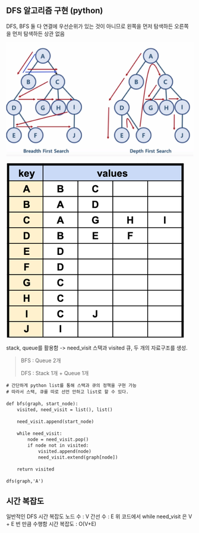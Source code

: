 ## DFS 알고리즘 구현 (python)
DFS, BFS 둘 다 연결에 우선순위가 있는 것이 아니므로
왼쪽을 먼저 탐색하든 오른쪽을 먼저 탐색하든 상관 없음

![im1](./image/im1.png)


![im2](./image/im2.png)

stack, queue를 활용함
-> need_visit 스택과 visited 큐, 두 개의 자료구조를 생성.
> BFS : Queue 2개 
> 
> DFS : Stack 1개 + Queue 1개

```
# 간단하게 python list를 통해 스택과 큐의 정책을 구현 가능
# 따라서 스택, 큐를 따로 선언 안하고 list로 할 수 있다.

def bfs(graph, start_node):
	visited, need_visit = list(), list()
	
	need_visit.append(start_node)
	
	while need_visit:
		node = need_visit.pop()
		if node not in visited:
			visited.append(node)
			need_visit.extend(graph[node])
	
	return visited

dfs(graph,'A')
```
## 시간 복잡도
일반적인 DFS 시간 복잡도
  노드 수 : V
  간선 수 : E
    위 코드에서 while need_visit 은 V + E 번 만큼 수행함
  시간 복잡도 : O(V+E)
  
